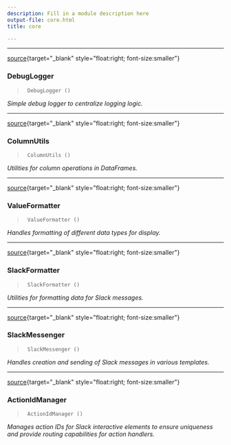```yaml
---
description: Fill in a module description here
output-file: core.html
title: core

---
```




<!-- WARNING: THIS FILE WAS AUTOGENERATED! DO NOT EDIT! -->

---

[source](https://github.com/Datatistics/tk_slack/blob/main/tk_slack/core.py#L15){target="_blank" style="float:right; font-size:smaller"}

### DebugLogger

>      DebugLogger ()

*Simple debug logger to centralize logging logic.*


---

[source](https://github.com/Datatistics/tk_slack/blob/main/tk_slack/core.py#L25){target="_blank" style="float:right; font-size:smaller"}

### ColumnUtils

>      ColumnUtils ()

*Utilities for column operations in DataFrames.*


---

[source](https://github.com/Datatistics/tk_slack/blob/main/tk_slack/core.py#L76){target="_blank" style="float:right; font-size:smaller"}

### ValueFormatter

>      ValueFormatter ()

*Handles formatting of different data types for display.*


---

[source](https://github.com/Datatistics/tk_slack/blob/main/tk_slack/core.py#L150){target="_blank" style="float:right; font-size:smaller"}

### SlackFormatter

>      SlackFormatter ()

*Utilities for formatting data for Slack messages.*


---

[source](https://github.com/Datatistics/tk_slack/blob/main/tk_slack/core.py#L245){target="_blank" style="float:right; font-size:smaller"}

### SlackMessenger

>      SlackMessenger ()

*Handles creation and sending of Slack messages in various templates.*


---

[source](https://github.com/Datatistics/tk_slack/blob/main/tk_slack/core.py#L401){target="_blank" style="float:right; font-size:smaller"}

### ActionIdManager

>      ActionIdManager ()

*Manages action IDs for Slack interactive elements to ensure uniqueness
and provide routing capabilities for action handlers.*


